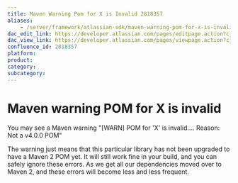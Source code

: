 ```yaml
---
title: Maven Warning Pom for X is Invalid 2818357
aliases:
    - /server/framework/atlassian-sdk/maven-warning-pom-for-x-is-invalid-2818357.html
dac_edit_link: https://developer.atlassian.com/pages/editpage.action?cjm=wozere&pageId=2818357
dac_view_link: https://developer.atlassian.com/pages/viewpage.action?cjm=wozere&pageId=2818357
confluence_id: 2818357
platform:
product:
category:
subcategory:
---
```

# Maven warning POM for X is invalid

You may see a Maven warning "\[WARN\] POM for 'X' is invalid.... Reason: Not a v4.0.0 POM"

The warning just means that this particular library has not been upgraded to have a Maven 2 POM yet. It will still work fine in your build, and you can safely ignore these errors. As we get all our dependencies moved over to Maven 2, and these errors will become less and less frequent.

 





















































































































































































































































